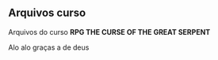## Arquivos curso


Arquivos do curso **RPG THE CURSE OF THE GREAT SERPENT**

Alo alo graças a de deus